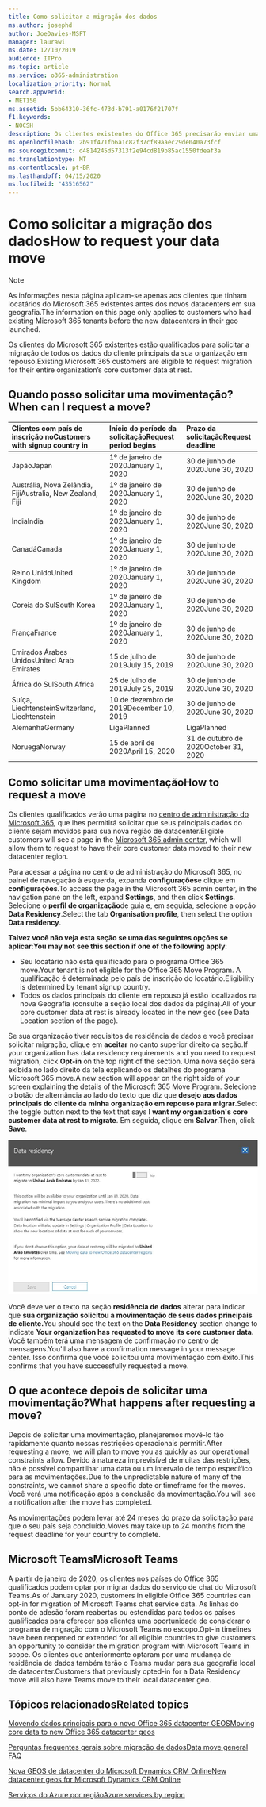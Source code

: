 ```yaml
---
title: Como solicitar a migração dos dados
ms.author: josephd
author: JoeDavies-MSFT
manager: laurawi
ms.date: 12/10/2019
audience: ITPro
ms.topic: article
ms.service: o365-administration
localization_priority: Normal
search.appverid:
- MET150
ms.assetid: 5bb64310-36fc-473d-b791-a0176f21707f
f1.keywords:
- NOCSH
description: Os clientes existentes do Office 365 precisarão enviar uma solicitação antes do prazo final para o seu país para que os dados do cliente de seus serviços do Microsoft 365 participantes sejam movidos para a nova geografia.
ms.openlocfilehash: 2b91f471fb6a1c82f37cf89aaec29de040a73fcf
ms.sourcegitcommit: d4814245d57313f2e94cd819b85ac1550fdeaf3a
ms.translationtype: MT
ms.contentlocale: pt-BR
ms.lasthandoff: 04/15/2020
ms.locfileid: "43516562"
---
```

# <a name="how-to-request-your-data-move"></a><span data-ttu-id="c9189-103">Como solicitar a migração dos dados</span><span class="sxs-lookup"><span data-stu-id="c9189-103">How to request your data move</span></span>

> [!NOTE]
> <span data-ttu-id="c9189-104">As informações nesta página aplicam-se apenas aos clientes que tinham locatários do Microsoft 365 existentes antes dos novos datacenters em sua geografia.</span><span class="sxs-lookup"><span data-stu-id="c9189-104">The information on this page only applies to customers who had existing Microsoft 365 tenants before the new datacenters in their geo launched.</span></span> 
  
<span data-ttu-id="c9189-105">Os clientes do Microsoft 365 existentes estão qualificados para solicitar a migração de todos os dados do cliente principais da sua organização em repouso.</span><span class="sxs-lookup"><span data-stu-id="c9189-105">Existing Microsoft 365 customers are eligible to request migration for their entire organization’s core customer data at rest.</span></span>  
  
## <a name="when-can-i-request-a-move"></a><span data-ttu-id="c9189-106">Quando posso solicitar uma movimentação?</span><span class="sxs-lookup"><span data-stu-id="c9189-106">When can I request a move?</span></span>

|<span data-ttu-id="c9189-107">**Clientes com país de inscrição no**</span><span class="sxs-lookup"><span data-stu-id="c9189-107">**Customers with signup country in**</span></span>|<span data-ttu-id="c9189-108">**Início do período da solicitação**</span><span class="sxs-lookup"><span data-stu-id="c9189-108">**Request period begins**</span></span>|<span data-ttu-id="c9189-109">**Prazo da solicitação**</span><span class="sxs-lookup"><span data-stu-id="c9189-109">**Request deadline**</span></span>|
|:-----|:-----|:-----|
|<span data-ttu-id="c9189-110">Japão</span><span class="sxs-lookup"><span data-stu-id="c9189-110">Japan</span></span>  <br/> |<span data-ttu-id="c9189-111">1º de janeiro de 2020</span><span class="sxs-lookup"><span data-stu-id="c9189-111">January 1, 2020</span></span>  <br/> |<span data-ttu-id="c9189-112">30 de junho de 2020</span><span class="sxs-lookup"><span data-stu-id="c9189-112">June 30, 2020</span></span>  <br/> |
|<span data-ttu-id="c9189-113">Austrália, Nova Zelândia, Fiji</span><span class="sxs-lookup"><span data-stu-id="c9189-113">Australia, New Zealand, Fiji</span></span>  <br/> |<span data-ttu-id="c9189-114">1º de janeiro de 2020</span><span class="sxs-lookup"><span data-stu-id="c9189-114">January 1, 2020</span></span>  <br/> |<span data-ttu-id="c9189-115">30 de junho de 2020</span><span class="sxs-lookup"><span data-stu-id="c9189-115">June 30, 2020</span></span>  <br/> |
|<span data-ttu-id="c9189-116">Índia</span><span class="sxs-lookup"><span data-stu-id="c9189-116">India</span></span>  <br/> |<span data-ttu-id="c9189-117">1º de janeiro de 2020</span><span class="sxs-lookup"><span data-stu-id="c9189-117">January 1, 2020</span></span>  <br/> |<span data-ttu-id="c9189-118">30 de junho de 2020</span><span class="sxs-lookup"><span data-stu-id="c9189-118">June 30, 2020</span></span>  <br/> |
|<span data-ttu-id="c9189-119">Canadá</span><span class="sxs-lookup"><span data-stu-id="c9189-119">Canada</span></span>  <br/> |<span data-ttu-id="c9189-120">1º de janeiro de 2020</span><span class="sxs-lookup"><span data-stu-id="c9189-120">January 1, 2020</span></span>  <br/> |<span data-ttu-id="c9189-121">30 de junho de 2020</span><span class="sxs-lookup"><span data-stu-id="c9189-121">June 30, 2020</span></span>  <br/> |
|<span data-ttu-id="c9189-122">Reino Unido</span><span class="sxs-lookup"><span data-stu-id="c9189-122">United Kingdom</span></span>  <br/> |<span data-ttu-id="c9189-123">1º de janeiro de 2020</span><span class="sxs-lookup"><span data-stu-id="c9189-123">January 1, 2020</span></span>  <br/> |<span data-ttu-id="c9189-124">30 de junho de 2020</span><span class="sxs-lookup"><span data-stu-id="c9189-124">June 30, 2020</span></span>  <br/> |
|<span data-ttu-id="c9189-125">Coreia do Sul</span><span class="sxs-lookup"><span data-stu-id="c9189-125">South Korea</span></span>  <br/> |<span data-ttu-id="c9189-126">1º de janeiro de 2020</span><span class="sxs-lookup"><span data-stu-id="c9189-126">January 1, 2020</span></span>  <br/> |<span data-ttu-id="c9189-127">30 de junho de 2020</span><span class="sxs-lookup"><span data-stu-id="c9189-127">June 30, 2020</span></span>  <br/> |
|<span data-ttu-id="c9189-128">França</span><span class="sxs-lookup"><span data-stu-id="c9189-128">France</span></span>  <br/> |<span data-ttu-id="c9189-129">1º de janeiro de 2020</span><span class="sxs-lookup"><span data-stu-id="c9189-129">January 1, 2020</span></span>  <br/> |<span data-ttu-id="c9189-130">30 de junho de 2020</span><span class="sxs-lookup"><span data-stu-id="c9189-130">June 30, 2020</span></span>  <br/> |
|<span data-ttu-id="c9189-131">Emirados Árabes Unidos</span><span class="sxs-lookup"><span data-stu-id="c9189-131">United Arab Emirates</span></span>  <br/> |<span data-ttu-id="c9189-132">15 de julho de 2019</span><span class="sxs-lookup"><span data-stu-id="c9189-132">July 15, 2019</span></span>  <br/> |<span data-ttu-id="c9189-133">30 de junho de 2020</span><span class="sxs-lookup"><span data-stu-id="c9189-133">June 30, 2020</span></span>  <br/> |
|<span data-ttu-id="c9189-134">África do Sul</span><span class="sxs-lookup"><span data-stu-id="c9189-134">South Africa</span></span>  <br/> |<span data-ttu-id="c9189-135">25 de julho de 2019</span><span class="sxs-lookup"><span data-stu-id="c9189-135">July 25, 2019</span></span>  <br/> |<span data-ttu-id="c9189-136">30 de junho de 2020</span><span class="sxs-lookup"><span data-stu-id="c9189-136">June 30, 2020</span></span>  <br/> |
|<span data-ttu-id="c9189-137">Suíça, Liechtenstein</span><span class="sxs-lookup"><span data-stu-id="c9189-137">Switzerland, Liechtenstein</span></span>  <br/> |<span data-ttu-id="c9189-138">10 de dezembro de 2019</span><span class="sxs-lookup"><span data-stu-id="c9189-138">December 10, 2019</span></span>  <br/> |<span data-ttu-id="c9189-139">30 de junho de 2020</span><span class="sxs-lookup"><span data-stu-id="c9189-139">June 30, 2020</span></span>  <br/> |
|<span data-ttu-id="c9189-140">Alemanha</span><span class="sxs-lookup"><span data-stu-id="c9189-140">Germany</span></span>  <br/> |<span data-ttu-id="c9189-141">Liga</span><span class="sxs-lookup"><span data-stu-id="c9189-141">Planned</span></span>  <br/> |<span data-ttu-id="c9189-142">Liga</span><span class="sxs-lookup"><span data-stu-id="c9189-142">Planned</span></span>  <br/> |
|<span data-ttu-id="c9189-143">Noruega</span><span class="sxs-lookup"><span data-stu-id="c9189-143">Norway</span></span>  <br/> |<span data-ttu-id="c9189-144">15 de abril de 2020</span><span class="sxs-lookup"><span data-stu-id="c9189-144">April 15, 2020</span></span>  <br/> |<span data-ttu-id="c9189-145">31 de outubro de 2020</span><span class="sxs-lookup"><span data-stu-id="c9189-145">October 31, 2020</span></span>  <br/> |
   
## <a name="how-to-request-a-move"></a><span data-ttu-id="c9189-146">Como solicitar uma movimentação</span><span class="sxs-lookup"><span data-stu-id="c9189-146">How to request a move</span></span>

<span data-ttu-id="c9189-147">Os clientes qualificados verão uma página no [centro de administração do Microsoft 365](https://aka.ms/365admin), que lhes permitirá solicitar que seus principais dados do cliente sejam movidos para sua nova região de datacenter.</span><span class="sxs-lookup"><span data-stu-id="c9189-147">Eligible customers will see a page in the [Microsoft 365 admin center](https://aka.ms/365admin), which will allow them to request to have their core customer data moved to their new datacenter region.</span></span>  
  
<span data-ttu-id="c9189-148">Para acessar a página no centro de administração do Microsoft 365, no painel de navegação à esquerda, expanda **configurações**e clique em **configurações**.</span><span class="sxs-lookup"><span data-stu-id="c9189-148">To access the page in the Microsoft 365 admin center, in the navigation pane on the left, expand **Settings**, and then click **Settings**.</span></span>
<span data-ttu-id="c9189-149">Selecione o **perfil de organização**de guia e, em seguida, selecione a opção **Data Residency**.</span><span class="sxs-lookup"><span data-stu-id="c9189-149">Select the tab **Organisation profile**, then select the option **Data residency**.</span></span>
  
<span data-ttu-id="c9189-150">**Talvez você não veja esta seção se uma das seguintes opções se aplicar**:</span><span class="sxs-lookup"><span data-stu-id="c9189-150">**You may not see this section if one of the following apply**:</span></span>
- <span data-ttu-id="c9189-151">Seu locatário não está qualificado para o programa Office 365 move.</span><span class="sxs-lookup"><span data-stu-id="c9189-151">Your tenant is not eligible for the Office 365 Move Program.</span></span>  <span data-ttu-id="c9189-152">A qualificação é determinada pelo país de inscrição do locatário.</span><span class="sxs-lookup"><span data-stu-id="c9189-152">Eligibility is determined by tenant signup country.</span></span>
- <span data-ttu-id="c9189-153">Todos os dados principais do cliente em repouso já estão localizados na nova Geografia (consulte a seção local dos dados da página).</span><span class="sxs-lookup"><span data-stu-id="c9189-153">All of your core customer data at rest is already located in the new geo (see Data Location section of the page).</span></span> 
  
<span data-ttu-id="c9189-154">Se sua organização tiver requisitos de residência de dados e você precisar solicitar migração, clique em **aceitar** no canto superior direito da seção.</span><span class="sxs-lookup"><span data-stu-id="c9189-154">If your organization has data residency requirements and you need to request migration, click **Opt-in** on the top right of the section.</span></span> <span data-ttu-id="c9189-155">Uma nova seção será exibida no lado direito da tela explicando os detalhes do programa Microsoft 365 move.</span><span class="sxs-lookup"><span data-stu-id="c9189-155">A new section will appear on the right side of your screen explaining the details of the Microsoft 365 Move Program.</span></span> <span data-ttu-id="c9189-156">Selecione o botão de alternância ao lado do texto que diz que **desejo aos dados principais do cliente da minha organização em repouso para migrar**.</span><span class="sxs-lookup"><span data-stu-id="c9189-156">Select the toggle button next to the text that says **I want my organization's core customer data at rest to migrate**.</span></span> <span data-ttu-id="c9189-157">Em seguida, clique em **Salvar**.</span><span class="sxs-lookup"><span data-stu-id="c9189-157">Then, click **Save**.</span></span>
  
![Tela de aceitação de data center](media/dataresidencyflyoutae.jpg)
  
<span data-ttu-id="c9189-159">Você deve ver o texto na seção **residência de dados** alterar para indicar que **sua organização solicitou a movimentação de seus dados principais de cliente.**</span><span class="sxs-lookup"><span data-stu-id="c9189-159">You should see the text on the **Data Residency** section change to indicate **Your organization has requested to move its core customer data.**</span></span> <span data-ttu-id="c9189-160">Você também terá uma mensagem de confirmação no centro de mensagens.</span><span class="sxs-lookup"><span data-stu-id="c9189-160">You'll also have a confirmation message in your message center.</span></span> <span data-ttu-id="c9189-161">Isso confirma que você solicitou uma movimentação com êxito.</span><span class="sxs-lookup"><span data-stu-id="c9189-161">This confirms that you have successfully requested a move.</span></span> 


  
## <a name="what-happens-after-requesting-a-move"></a><span data-ttu-id="c9189-162">O que acontece depois de solicitar uma movimentação?</span><span class="sxs-lookup"><span data-stu-id="c9189-162">What happens after requesting a move?</span></span>

<span data-ttu-id="c9189-163">Depois de solicitar uma movimentação, planejaremos movê-lo tão rapidamente quanto nossas restrições operacionais permitir.</span><span class="sxs-lookup"><span data-stu-id="c9189-163">After requesting a move, we will plan to move you as quickly as our operational constraints allow.</span></span> <span data-ttu-id="c9189-164">Devido à natureza imprevisível de muitas das restrições, não é possível compartilhar uma data ou um intervalo de tempo específico para as movimentações.</span><span class="sxs-lookup"><span data-stu-id="c9189-164">Due to the unpredictable nature of many of the constraints, we cannot share a specific date or timeframe for the moves.</span></span> <span data-ttu-id="c9189-165">Você verá uma notificação após a conclusão da movimentação.</span><span class="sxs-lookup"><span data-stu-id="c9189-165">You will see a notification after the move has completed.</span></span>
  
<span data-ttu-id="c9189-166">As movimentações podem levar até 24 meses do prazo da solicitação para que o seu país seja concluído.</span><span class="sxs-lookup"><span data-stu-id="c9189-166">Moves may take up to 24 months from the request deadline for your country to complete.</span></span>
  
## <a name="microsoft-teams"></a><span data-ttu-id="c9189-167">Microsoft Teams</span><span class="sxs-lookup"><span data-stu-id="c9189-167">Microsoft Teams</span></span>

<span data-ttu-id="c9189-168">A partir de janeiro de 2020, os clientes nos países do Office 365 qualificados podem optar por migrar dados do serviço de chat do Microsoft Teams.</span><span class="sxs-lookup"><span data-stu-id="c9189-168">As of January 2020, customers in eligible Office 365 countries can opt-in for migration of Microsoft Teams chat service data.</span></span>  <span data-ttu-id="c9189-169">As linhas do ponto de adesão foram reabertas ou estendidas para todos os países qualificados para oferecer aos clientes uma oportunidade de considerar o programa de migração com o Microsoft Teams no escopo.</span><span class="sxs-lookup"><span data-stu-id="c9189-169">Opt-in timelines have been reopened or extended for all eligible countries to give customers an opportunity to consider the migration program with Microsoft Teams in scope.</span></span> <span data-ttu-id="c9189-170">Os clientes que anteriormente optaram por uma mudança de residência de dados também terão o Teams mudar para sua geografia local de datacenter.</span><span class="sxs-lookup"><span data-stu-id="c9189-170">Customers that previously opted-in for a Data Residency move will also have Teams move to their local datacenter geo.</span></span>

## <a name="related-topics"></a><span data-ttu-id="c9189-171">Tópicos relacionados</span><span class="sxs-lookup"><span data-stu-id="c9189-171">Related topics</span></span>

[<span data-ttu-id="c9189-172">Movendo dados principais para o novo Office 365 datacenter GEOS</span><span class="sxs-lookup"><span data-stu-id="c9189-172">Moving core data to new Office 365 datacenter geos</span></span>](moving-data-to-new-datacenter-geos.md)

[<span data-ttu-id="c9189-173">Perguntas frequentes gerais sobre migração de dados</span><span class="sxs-lookup"><span data-stu-id="c9189-173">Data move general FAQ</span></span>](data-move-faq.md)

[<span data-ttu-id="c9189-174">Nova GEOS de datacenter do Microsoft Dynamics CRM Online</span><span class="sxs-lookup"><span data-stu-id="c9189-174">New datacenter geos for Microsoft Dynamics CRM Online</span></span>](https://go.microsoft.com/fwlink/p/?Linkid=615924)
  
[<span data-ttu-id="c9189-175">Serviços do Azure por região</span><span class="sxs-lookup"><span data-stu-id="c9189-175">Azure services by region</span></span>](https://azure.microsoft.com/regions/)
  

